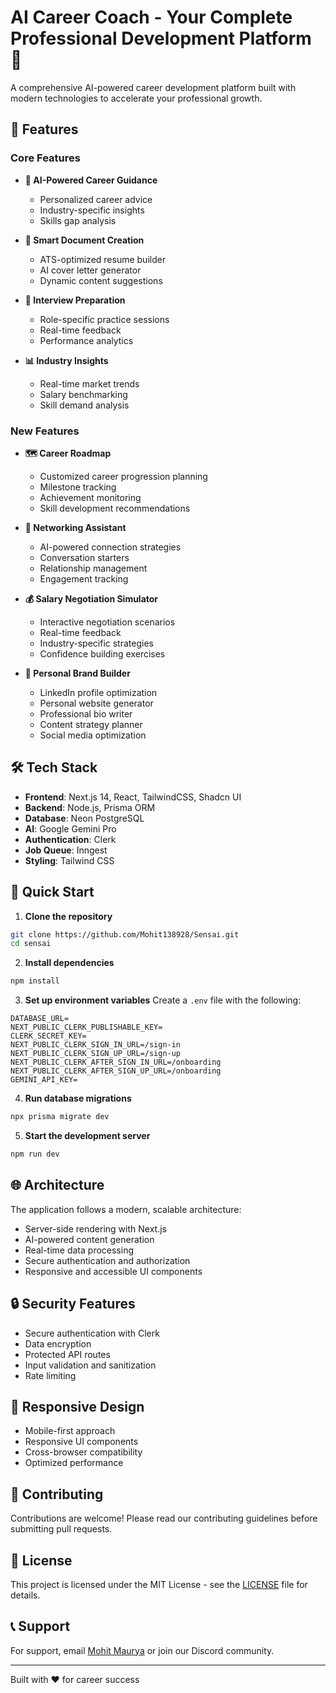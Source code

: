 # AI Career Coach - Your Complete Professional Development Platform 🚀

A comprehensive AI-powered career development platform built with modern technologies to accelerate your professional growth.

## 🌟 Features

### Core Features
- **🧠 AI-Powered Career Guidance**
  - Personalized career advice
  - Industry-specific insights
  - Skills gap analysis
  
- **📝 Smart Document Creation**
  - ATS-optimized resume builder
  - AI cover letter generator
  - Dynamic content suggestions

- **🎯 Interview Preparation**
  - Role-specific practice sessions
  - Real-time feedback
  - Performance analytics

- **📊 Industry Insights**
  - Real-time market trends
  - Salary benchmarking
  - Skill demand analysis

### New Features
- **🗺️ Career Roadmap**
  - Customized career progression planning
  - Milestone tracking
  - Achievement monitoring
  - Skill development recommendations

- **🤝 Networking Assistant**
  - AI-powered connection strategies
  - Conversation starters
  - Relationship management
  - Engagement tracking

- **💰 Salary Negotiation Simulator**
  - Interactive negotiation scenarios
  - Real-time feedback
  - Industry-specific strategies
  - Confidence building exercises

- **👤 Personal Brand Builder**
  - LinkedIn profile optimization
  - Personal website generator
  - Professional bio writer
  - Content strategy planner
  - Social media optimization

## 🛠️ Tech Stack

- **Frontend**: Next.js 14, React, TailwindCSS, Shadcn UI
- **Backend**: Node.js, Prisma ORM
- **Database**: Neon PostgreSQL
- **AI**: Google Gemini Pro
- **Authentication**: Clerk
- **Job Queue**: Inngest
- **Styling**: Tailwind CSS

## 🚀 Quick Start

1. **Clone the repository**
```bash
git clone https://github.com/Mohit138928/Sensai.git
cd sensai
```

2. **Install dependencies**
```bash
npm install
```

3. **Set up environment variables**
Create a `.env` file with the following:
```env
DATABASE_URL=
NEXT_PUBLIC_CLERK_PUBLISHABLE_KEY=
CLERK_SECRET_KEY=
NEXT_PUBLIC_CLERK_SIGN_IN_URL=/sign-in
NEXT_PUBLIC_CLERK_SIGN_UP_URL=/sign-up
NEXT_PUBLIC_CLERK_AFTER_SIGN_IN_URL=/onboarding
NEXT_PUBLIC_CLERK_AFTER_SIGN_UP_URL=/onboarding
GEMINI_API_KEY=
```

4. **Run database migrations**
```bash
npx prisma migrate dev
```

5. **Start the development server**
```bash
npm run dev
```

## 🌐 Architecture

The application follows a modern, scalable architecture:
- Server-side rendering with Next.js
- AI-powered content generation
- Real-time data processing
- Secure authentication and authorization
- Responsive and accessible UI components

## 🔒 Security Features

- Secure authentication with Clerk
- Data encryption
- Protected API routes
- Input validation and sanitization
- Rate limiting

## 📱 Responsive Design

- Mobile-first approach
- Responsive UI components
- Cross-browser compatibility
- Optimized performance

## 🤝 Contributing

Contributions are welcome! Please read our contributing guidelines before submitting pull requests.

## 📄 License

This project is licensed under the MIT License - see the [LICENSE](LICENSE) file for details.

## 📞 Support

For support, email [Mohit Maurya](mauryamohit138@gmail.com) or join our Discord community.

---
Built with ❤️ for career success
